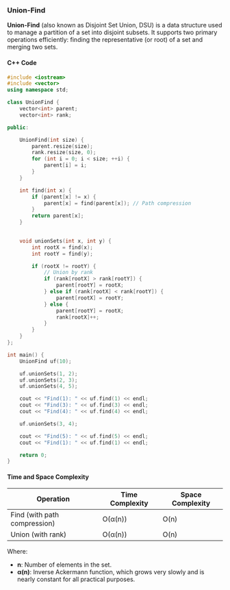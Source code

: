### Union-Find

**Union-Find** (also known as Disjoint Set Union, DSU) is a data structure used to manage a partition of a set into disjoint subsets. It supports two primary operations efficiently: finding the representative (or root) of a set and merging two sets.

#### C++ Code

```cpp
#include <iostream>
#include <vector>
using namespace std;

class UnionFind {
    vector<int> parent;
    vector<int> rank;

public:

    UnionFind(int size) {
        parent.resize(size);
        rank.resize(size, 0);
        for (int i = 0; i < size; ++i) {
            parent[i] = i;
        }
    }

    int find(int x) {
        if (parent[x] != x) {
            parent[x] = find(parent[x]); // Path compression
        }
        return parent[x];
    }

   
    void unionSets(int x, int y) {
        int rootX = find(x);
        int rootY = find(y);

        if (rootX != rootY) {
            // Union by rank
            if (rank[rootX] > rank[rootY]) {
                parent[rootY] = rootX;
            } else if (rank[rootX] < rank[rootY]) {
                parent[rootX] = rootY;
            } else {
                parent[rootY] = rootX;
                rank[rootX]++;
            }
        }
    }
};

int main() {
    UnionFind uf(10);

    uf.unionSets(1, 2);
    uf.unionSets(2, 3);
    uf.unionSets(4, 5);

    cout << "Find(1): " << uf.find(1) << endl;
    cout << "Find(3): " << uf.find(3) << endl;
    cout << "Find(4): " << uf.find(4) << endl; 

    uf.unionSets(3, 4);

    cout << "Find(5): " << uf.find(5) << endl; 
    cout << "Find(1): " << uf.find(1) << endl; 

    return 0;
}
```

#### Time and Space Complexity

| Operation          | Time Complexity   | Space Complexity  |
|--------------------|-------------------|-------------------|
| Find (with path compression) | O(α(n))    | O(n)              |
| Union (with rank)  | O(α(n))           | O(n)              |

Where:
- **n**: Number of elements in the set.
- **α(n)**: Inverse Ackermann function, which grows very slowly and is nearly constant for all practical purposes.
